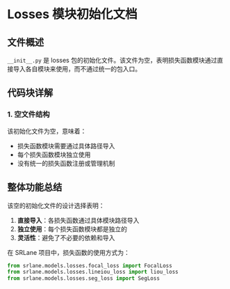 # Losses 模块初始化文档

## 文件概述
`__init__.py` 是 losses 包的初始化文件。该文件为空，表明损失函数模块通过直接导入各自模块来使用，而不通过统一的包入口。

## 代码块详解

### 1. 空文件结构
该初始化文件为空，意味着：
- 损失函数模块需要通过具体路径导入
- 每个损失函数模块独立使用
- 没有统一的损失函数注册或管理机制

## 整体功能总结

该空的初始化文件的设计选择表明：
1. **直接导入**：各损失函数通过具体模块路径导入
2. **独立使用**：每个损失函数模块都是独立的
3. **灵活性**：避免了不必要的依赖和导入

在 SRLane 项目中，损失函数的使用方式为：
```python
from srlane.models.losses.focal_loss import FocalLoss
from srlane.models.losses.lineiou_loss import liou_loss
from srlane.models.losses.seg_loss import SegLoss
```